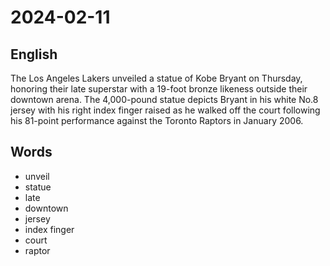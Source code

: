 # 2024-02-11

## English
The Los Angeles Lakers unveiled a statue
of Kobe Bryant on Thursday, honoring
their late superstar with a 19-foot bronze
likeness outside their downtown arena.
The 4,000-pound statue depicts Bryant in
his white No.8 jersey with his right index
finger raised as he walked off the court
following his 81-point performance against
the Toronto Raptors in January 2006.

## Words
* unveil
* statue
* late
* downtown
* jersey
* index finger
* court
* raptor
